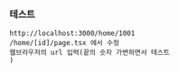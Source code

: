### 테스트
```
http://localhost:3000/home/1001
/home/[id]/page.tsx 에서 수정
웹브라우저의 url 입력(끝의 숫자 가변하면서 테스트
)
```
